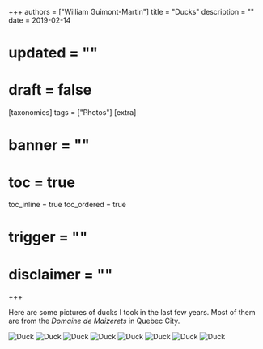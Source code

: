 +++
authors = ["William Guimont-Martin"]
title = "Ducks"
description = ""
date = 2019-02-14
# updated = ""
# draft = false
[taxonomies]
tags = ["Photos"]
[extra]
# banner = ""
# toc = true
toc_inline = true
toc_ordered = true
# trigger = ""
# disclaimer = ""
+++

Here are some pictures of ducks I took in the last few years. Most of them are from the *Domaine de Maizerets* in Quebec City.

![Duck](01.png)
![Duck](04.png)
![Duck](03.png)
![Duck](05.png)
![Duck](02.png)
![Duck](06.png)
![Duck](07.png)
![Duck](08.png)
